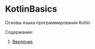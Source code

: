 # KotlinBasics

Основы языка программирования Kotlin

Содержание:

  1. <a href="/introduction.md">Введение</a>
